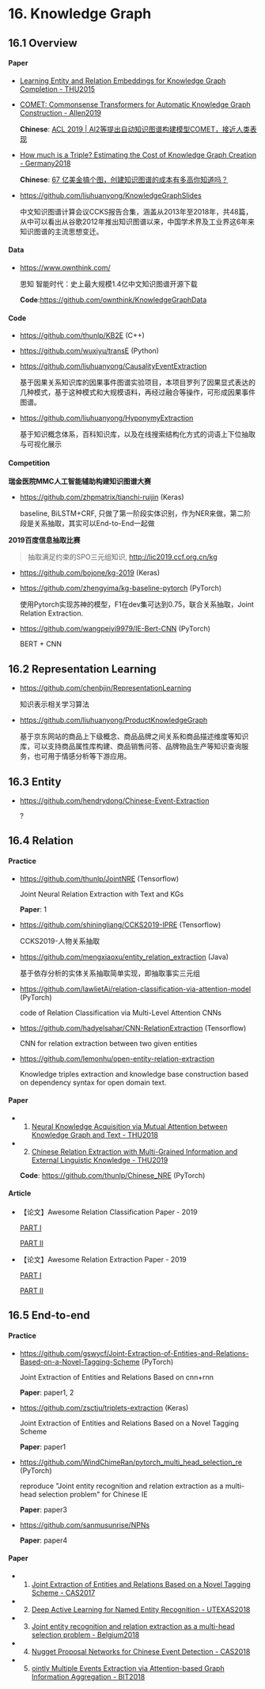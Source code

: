 # 16. Knowledge Graph

## 16.1 Overview

#### Paper

- [Learning Entity and Relation Embeddings for Knowledge Graph Completion - THU2015](http://nlp.csai.tsinghua.edu.cn/~lzy/publications/aaai2015_transr.pdf)

- [COMET: Commonsense Transformers for Automatic Knowledge Graph Construction - Allen2019](https://arxiv.org/abs/1906.05317)

    **Chinese**: [ACL 2019 | AI2等提出自动知识图谱构建模型COMET，接近人类表现](https://mp.weixin.qq.com/s/TKGQxPBA1XVNxR4nVtl8mg)

- [How much is a Triple? Estimating the Cost of Knowledge Graph Creation - Germany2018](http://ceur-ws.org/Vol-2180/ISWC_2018_Outrageous_Ideas_paper_10.pdf)

    **Chinese**: [67 亿美金搞个图，创建知识图谱的成本有多高你知道吗？](https://mp.weixin.qq.com/s?__biz=MzA3MzI4MjgzMw==&mid=2650757216&idx=1&sn=aea53429d390c783a7bf2a961da05c63)

- <https://github.com/liuhuanyong/KnowledgeGraphSlides>

    中文知识图谱计算会议CCKS报告合集，涵盖从2013年至2018年，共48篇，从中可以看出从谷歌2012年推出知识图谱以来，中国学术界及工业界这6年来知识图谱的主流思想变迁。

#### Data

- <https://www.ownthink.com/>

    思知 智能时代：史上最大规模1.4亿中文知识图谱开源下载

    **Code**:<https://github.com/ownthink/KnowledgeGraphData>


#### Code

- <https://github.com/thunlp/KB2E> (C++)

- <https://github.com/wuxiyu/transE> (Python)

- <https://github.com/liuhuanyong/CausalityEventExtraction>

    基于因果关系知识库的因果事件图谱实验项目，本项目罗列了因果显式表达的几种模式，基于这种模式和大规模语料，再经过融合等操作，可形成因果事件图谱。

- <https://github.com/liuhuanyong/HyponymyExtraction>

    基于知识概念体系，百科知识库，以及在线搜索结构化方式的词语上下位抽取与可视化展示


#### Competition

**瑞金医院MMC人工智能辅助构建知识图谱大赛**

- <https://github.com/zhpmatrix/tianchi-ruijin> (Keras)

    baseline, BiLSTM+CRF, 只做了第一阶段实体识别，作为NER来做，第二阶段是关系抽取，其实可以End-to-End一起做


**2019百度信息抽取比赛**

> 抽取满足约束的SPO三元组知识, <http://lic2019.ccf.org.cn/kg>

- <https://github.com/bojone/kg-2019> (Keras)

- <https://github.com/zhengyima/kg-baseline-pytorch> (PyTorch)

    使用Pytorch实现苏神的模型，F1在dev集可达到0.75，联合关系抽取，Joint Relation Extraction.

- <https://github.com/wangpeiyi9979/IE-Bert-CNN> (PyTorch)

    BERT + CNN


## 16.2 Representation Learning

- <https://github.com/chenbjin/RepresentationLearning>

    知识表示相关学习算法

- <https://github.com/liuhuanyong/ProductKnowledgeGraph>

    基于京东网站的商品上下级概念、商品品牌之间关系和商品描述维度等知识库，可以支持商品属性库构建、商品销售问答、品牌物品生产等知识查询服务，也可用于情感分析等下游应用。


## 16.3 Entity

- <https://github.com/hendrydong/Chinese-Event-Extraction>

    ?


## 16.4 Relation

#### Practice

- <https://github.com/thunlp/JointNRE> (Tensorflow)

    Joint Neural Relation Extraction with Text and KGs

    **Paper**: 1

- <https://github.com/shiningliang/CCKS2019-IPRE> (Tensorflow)

    CCKS2019-人物关系抽取

- <https://github.com/mengxiaoxu/entity_relation_extraction> (Java)

    基于依存分析的实体关系抽取简单实现，即抽取事实三元组

- <https://github.com/lawlietAi/relation-classification-via-attention-model> (PyTorch)

    code of Relation Classification via Multi-Level Attention CNNs

- <https://github.com/hadyelsahar/CNN-RelationExtraction> (Tensorflow)

    CNN for relation extraction between two given entities

- <https://github.com/lemonhu/open-entity-relation-extraction>

    Knowledge triples extraction and knowledge base construction based on dependency syntax for open domain text.

#### Paper

- 1. [Neural Knowledge Acquisition via Mutual Attention between Knowledge Graph and Text - THU2018](https://www.aaai.org/ocs/index.php/AAAI/AAAI18/paper/view/16691/16013)

- 2. [Chinese Relation Extraction with Multi-Grained Information and External Linguistic Knowledge - THU2019](http://nlp.csai.tsinghua.edu.cn/~lzy/publications/acl2019_nre4chinese.pdf)

    **Code**: <https://github.com/thunlp/Chinese_NRE> (PyTorch)

#### Article

- 【论文】Awesome Relation Classification Paper - 2019

    [PART I](https://blog.csdn.net/Kaiyuan_sjtu/article/details/89877420)

    [PART II](https://blog.csdn.net/Kaiyuan_sjtu/article/details/89961647)

- 【论文】Awesome Relation Extraction Paper - 2019

    [PART I](https://blog.csdn.net/Kaiyuan_sjtu/article/details/89961674)

    [PART II](https://blog.csdn.net/Kaiyuan_sjtu/article/details/90071703)


## 16.5 End-to-end

#### Practice

- <https://github.com/gswycf/Joint-Extraction-of-Entities-and-Relations-Based-on-a-Novel-Tagging-Scheme> (PyTorch)

    Joint Extraction of Entities and Relations Based on cnn+rnn

    **Paper**: paper1, 2

- <https://github.com/zsctju/triplets-extraction> (Keras)

    Joint Extraction of Entities and Relations Based on a Novel Tagging Scheme

    **Paper**: paper1

- <https://github.com/WindChimeRan/pytorch_multi_head_selection_re> (PyTorch)

    reproduce "Joint entity recognition and relation extraction as a multi-head selection problem" for Chinese IE

    **Paper**: paper3

- <https://github.com/sanmusunrise/NPNs>

    **Paper**: paper4

#### Paper

- 1. [Joint Extraction of Entities and Relations Based on a Novel Tagging Scheme - CAS2017](https://arxiv.org/abs/1706.05075)

- 2. [Deep Active Learning for Named Entity Recognition - UTEXAS2018](https://arxiv.org/abs/1707.05928)

- 3. [Joint entity recognition and relation extraction as a multi-head selection problem - Belgium2018](https://arxiv.org/abs/1804.07847)

- 4. [Nugget Proposal Networks for Chinese Event Detection - CAS2018](https://arxiv.org/abs/1805.00249)

- 5. [ointly Multiple Events Extraction via Attention-based Graph Information Aggregation - BIT2018](https://arxiv.org/abs/1809.09078)
